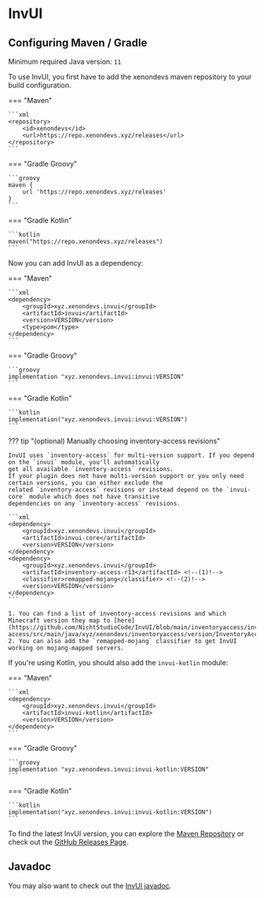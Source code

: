 # InvUI

## Configuring Maven / Gradle

Minimum required Java version: `11`

To use InvUI, you first have to add the xenondevs maven repository to your build configuration.

=== "Maven"

    ```xml
    <repository>
        <id>xenondevs</id>
        <url>https://repo.xenondevs.xyz/releases</url>
    </repository>
    ```

=== "Gradle Groovy"

    ```groovy
    maven {
        url 'https://repo.xenondevs.xyz/releases'
    }
    ```

=== "Gradle Kotlin"

    ```kotlin
    maven("https://repo.xenondevs.xyz/releases")
    ```

Now you can add InvUI as a dependency:

=== "Maven"

    ```xml
    <dependency>
        <groupId>xyz.xenondevs.invui</groupId>
        <artifactId>invui</artifactId>
        <version>VERSION</version>
        <type>pom</type>
    </dependency>
    ```

=== "Gradle Groovy"

    ```groovy
    implementation "xyz.xenondevs.invui:invui:VERSION"
    ```

=== "Gradle Kotlin"

    ```kotlin
    implementation("xyz.xenondevs.invui:invui:VERSION")
    ```

??? tip "(optional) Manually choosing inventory-access revisions"

    InvUI uses `inventory-access` for multi-version support. If you depend on the `invui` module, you'll automatically
    get all available `inventory-access` revisions.  
    If your plugin does not have multi-version support or you only need certain versions, you can either exclude the
    related `inventory-access` revisions or instead depend on the `invui-core` module which does not have transitive
    dependencies on any `inventory-access` revisions.

    ```xml
    <dependency>
        <groupId>xyz.xenondevs.invui</groupId>
        <artifactId>invui-core</artifactId>
        <version>VERSION</version>
    </dependency>
    <dependency>
        <groupId>xyz.xenondevs.invui</groupId>
        <artifactId>inventory-access-r13</artifactId> <!--(1)!-->
        <classifier>remapped-mojang</classifier> <!--(2)!-->
        <version>VERSION</version>
    </dependency>
    ```

    1. You can find a list of inventory-access revisions and which Minecraft version they map to [here](https://github.com/NichtStudioCode/InvUI/blob/main/inventoryaccess/inventory-access/src/main/java/xyz/xenondevs/inventoryaccess/version/InventoryAccessRevision.java).
    2. You can also add the `remapped-mojang` classifier to get InvUI working on mojang-mapped servers.

If you're using Kotlin, you should also add the `invui-kotlin` module:

=== "Maven"

    ```xml
    <dependency>
        <groupId>xyz.xenondevs.invui</groupId>
        <artifactId>invui-kotlin</artifactId>
        <version>VERSION</version>
    </dependency>
    ```

=== "Gradle Groovy"

    ```groovy
    implementation "xyz.xenondevs.invui:invui-kotlin:VERSION"
    ```

=== "Gradle Kotlin"

    ```kotlin
    implementation("xyz.xenondevs.invui:invui-kotlin:VERSION")
    ```

To find the latest InvUI version, you can explore the [Maven Repository](https://repo.xenondevs.xyz/#/releases/xyz/xenondevs/invui/invui/)
or check out the [GitHub Releases Page](https://github.com/NichtStudioCode/InvUI/releases).

## Javadoc

You may also want to check out the [InvUI javadoc](https://invui.javadoc.xenondevs.xyz).